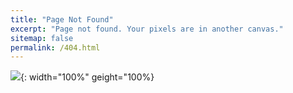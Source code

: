 ```yaml
---
title: "Page Not Found"
excerpt: "Page not found. Your pixels are in another canvas."
sitemap: false
permalink: /404.html
---
```


![](https://encrypted-tbn0.gstatic.com/images?q=tbn:ANd9GcTlnLi5KN1JB_kZa2Ga8OsAfJqanethcaIz3A&usqp=CAU){: width="100%" geight="100%}
